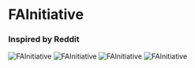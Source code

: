 # FAInitiative
### Inspired by Reddit

![FAInitiative](https://github.com/juliuscecilia33/FAInitiative/blob/main/images/Page1.png)
![FAInitiative](https://github.com/juliuscecilia33/FAInitiative/blob/main/images/Page2.png)
![FAInitiative](https://github.com/juliuscecilia33/FAInitiative/blob/main/images/Page3.png)
![FAInitiative](https://github.com/juliuscecilia33/FAInitiative/blob/main/images/Page4.png)
